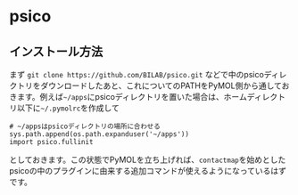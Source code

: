 # psico
## インストール方法 ##
まず `git clone https://github.com/BILAB/psico.git` などで中のpsicoディレクトリをダウンロードしたあと、これについてのPATHをPyMOL側から通しておきます。例えば`~/apps`にpsicoディレクトリを置いた場合は、ホームディレクトリ以下に`~/.pymolrc`を作成して
```
# ~/appsはpsicoディレクトリの場所に合わせる
sys.path.append(os.path.expanduser('~/apps'))
import psico.fullinit
```
としておきます。この状態でPyMOLを立ち上げれば、`contactmap`を始めとしたpsicoの中のプラグインに由来する追加コマンドが使えるようになっているはずです。
